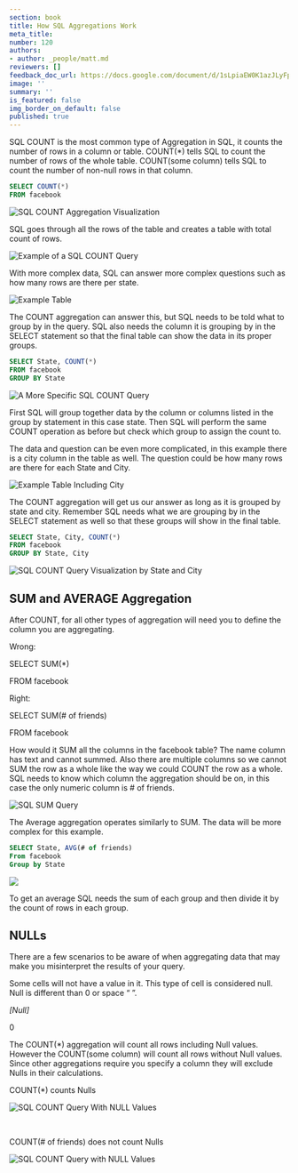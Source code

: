 ```yaml
---
section: book
title: How SQL Aggregations Work
meta_title:
number: 120
authors:
- author: _people/matt.md
reviewers: []
feedback_doc_url: https://docs.google.com/document/d/1sLpiaEW0K1azJLyFp6Va0UJFR3jU3YljuMcg2TUpoDY/edit?usp=sharing
image: ''
summary: ''
is_featured: false
img_border_on_default: false
published: true
---
```


SQL COUNT is the most common type of Aggregation in SQL, it counts the number of rows in a column or table. COUNT(\*) tells SQL to count the number of rows of the whole table. COUNT(some column) tells SQL to count the number of non-null rows in that column.

```sql
SELECT COUNT(*)
FROM facebook
```

![SQL COUNT Aggregation Visualization](/assets/images/how-to-teach-people-sql/aggregations/aggregations_1.gif)

SQL goes through all the rows of the table and creates a table with total count of rows.

![Example of a SQL COUNT Query](/assets/images/how-to-teach-people-sql/aggregations/aggregations_2.png)

With more complex data, SQL can answer more complex questions such as how many rows are there per state.

![Example Table](/assets/images/how-to-teach-people-sql/aggregations/aggregations_3.png)

The COUNT aggregation can answer this, but SQL needs to be told what to group by in the query. SQL also needs the column it is grouping by in the SELECT statement so that the final table can show the data in its proper groups.

```sql
SELECT State, COUNT(*)
FROM facebook
GROUP BY State
```

![A More Specific SQL COUNT Query](/assets/images/how-to-teach-people-sql/aggregations/aggregations_4.gif)

First SQL will group together data by the column or columns listed in the group by statement in this case state. Then SQL will perform the same COUNT operation as before but check which group to assign the count to.

The data and question can be even more complicated, in this example there is a city column in the table as well. The question could be how many rows are there for each State and City.

![Example Table Including City](/assets/images/how-to-teach-people-sql/aggregations/aggregations_5.png)

The COUNT aggregation will get us our answer as long as it is grouped by state and city. Remember SQL needs what we are grouping by in the SELECT statement as well so that these groups will show in the final table.

```sql
SELECT State, City, COUNT(*)
FROM facebook
GROUP BY State, City
```

![SQL COUNT Query Visualization by State and City](/assets/images/how-to-teach-people-sql/aggregations/aggregations_6.gif)

## **SUM and AVERAGE Aggregation**

After COUNT, for all other types of aggregation will need you to define the column you are aggregating.

Wrong:

SELECT SUM(*)

FROM facebook

Right:

SELECT SUM(# of friends)

FROM facebook

How would it SUM all the columns in the facebook table? The name column has text and cannot summed. Also there are multiple columns so we cannot SUM the row as a whole like the way we could COUNT the row as a whole. SQL needs to know which column the aggregation should be on, in this case the only numeric column is # of friends.

![SQL SUM Query](/assets/images/how-to-teach-people-sql/aggregations/aggregations_7.gif)

The Average aggregation operates similarly to SUM. The data will be more complex for this example.

```sql
SELECT State, AVG(# of friends)
From facebook
Group by State
```

![](/assets/images/how-to-teach-people-sql/aggregations/aggregations_8.gif)

To get an average SQL needs the sum of each group and then divide it by the count of rows in each group.

## **NULLs**

There are a few scenarios to be aware of when aggregating data that may make you misinterpret the results of your query.

Some cells will not have a value in it. This type of cell is considered null. Null is different than 0 or space “ ”.

_\[Null\]_

0

The COUNT(*) aggregation will count all rows including Null values. However the COUNT(some column) will count all rows without Null values. Since other aggregations require you specify a column they will exclude Nulls in their calculations.

COUNT(*) counts Nulls

![SQL COUNT Query With NULL Values](/assets/images/how-to-teach-people-sql/aggregations/aggregations_9.gif)

‍

COUNT(# of friends) does not count Nulls

![SQL COUNT Query with NULL Values](/assets/images/how-to-teach-people-sql/aggregations/aggregations_10.gif)
